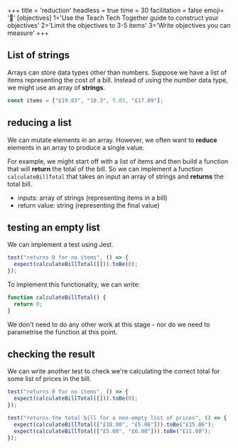 +++
title = 'reduction'
headless = true
time = 30
facilitation = false
emoji= '🧩'
[objectives]
    1='Use the Teach Tech Together guide to construct your objectives'
    2='Limit the objectives to 3-5 items'
    3='Write objectives you can measure'
+++

## List of strings

Arrays can store data types other than numbers.
Suppose we have a list of items representing the cost of a bill.
Instead of using the number data type, we might use an array of **strings**.

```js
const items = ["£19.03", "10.3", 5.03, "£17.09"];
```

## reducing a list

We can mutate elements in an array.
However, we often want to **reduce** elements in an array to produce a single value.

For example, we might start off with a list of items and then build a function that will **return** the total of the bill.
So we can implement a function `calculateBillTotal` that takes an input an array of strings and **returns** the total bill.

- inputs: array of strings (representing items in a bill)
- return value: string (representing the final value)

## testing an empty list

We can implement a test using Jest.

```js
test("returns 0 for no items", () => {
  expect(calculateBillTotal([])).toBe(0);
});
```

To implement this functionality, we can write:

```js
function calculateBillTotal() {
  return 0;
}
```

We don't need to do any other work at this stage - nor do we need to parametrise the function at this point.

## checking the result

We can write another test to check we're calculating the correct total for some list of prices in the bill.

```js
test("returns 0 for no items", () => {
  expect(calculateBillTotal([])).toBe(0);
});

test("returns the total bill for a non-empty list of prices", () => {
  expect(calculateBillTotal(["£10.00", "£5.06"])).toBe("£15.06");
  expect(calculateBillTotal(["£5.00", "£6.00"])).toBe("£11.00");
});
```
